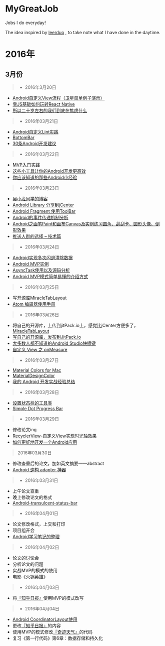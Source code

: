 # MyGreatJob
Jobs I do everyday!

The idea inspired by [leerduo](https://github.com/leerduo) , to take note what I have done in the daytime.

# 2016年
## 3月份
> - 2016年3月20日

- [Android自定义View流程（卫星菜单例子演示）](https://segmentfault.com/a/1190000004627422)
- [零JS基础如何玩转React Native](http://www.jianshu.com/p/598dc63e88be)
- [所以二十岁左右的我们到底在焦虑什么](http://weibo.com/p/1001603955112686017007)

> - 2016年03月21日

- [Android自定义Lint实践](http://tech.meituan.com/android_custom_lint.html)
- [BottomBar](https://github.com/roughike/BottomBar)
- [30条Android开发建议](http://www.jianshu.com/p/717b80ba8bc1)

> - 2016年03月22日

- [MVP入门实践](http://blog.flyou.ren/?p=179)
- [这些小工具让你的Android开发更高效](http://mp.weixin.qq.com/s?__biz=MzA4NTQwNDcyMA==&mid=402858357&idx=1&sn=5dd38f4dcc5d7680e6daf7b3d1105b63#rd)
- [你应该知道的那些Android小经验](http://blog.flyou.ren/?p=http://www.jayfeng.com/2016/03/18/%E4%BD%A0%E5%BA%94%E8%AF%A5%E7%9F%A5%E9%81%93%E7%9A%84%E9%82%A3%E4%BA%9BAndroid%E5%B0%8F%E7%BB%8F%E9%AA%8C/?hmsr=toutiao.io&utm_medium=toutiao.io&utm_source=toutiao.io)


> - 2016年03月23日

- [吴小龙同学的博客](http://wuxiaolong.me/)
- [Android Library 分享到jCenter](http://wuxiaolong.me/2015/11/12/jcenter/)
- [Android Fragment 使用ToolBar](http://wuxiaolong.me/2015/12/21/fragmentToolbar/)
- [Android的事件传递机制分析](http://wuxiaolong.me/2015/12/19/MotionEvent/)
- [Android之画笔Paint和画布Canvas及实例练习圆角、刮刮卡、圆形头像、倒影效果](http://wuxiaolong.me/2015/12/06/PaintCanvas/)
- [推送人群的选择 – 技术篇](http://blog.jpush.cn/push_audience_tech/)

> - 2016年03月24日

- [Android实现多次闪退清除数据](http://sixwolf.net/blog/2016/03/22/Android%E5%AE%9E%E7%8E%B0%E5%A4%9A%E6%AC%A1%E9%97%AA%E9%80%80%E6%B8%85%E9%99%A4%E6%95%B0%E6%8D%AE/)
- [Android MVP实例](http://wuxiaolong.me/2015/09/23/AndroidMVPSample/)
- [AsyncTask使用以及源码分析](http://blog.csdn.net/ljd2038/article/details/50931698)
- [Android MVP模式简单易懂的介绍方式](http://zhuanlan.zhihu.com/kaede/20312610)


> - 2016年03月25日

- 写开源库[MiracleTabLayout](https://github.com/MiracleWong/MiracleTabLayout)
- [Atom 编辑器使用手册](http://flight-manual.atom.io/)

> - 2016年03月26日

- 将自己的开源库，上传到jitPack.io上，感觉比jCenter方便多了，[MiracleTabLayout](https://github.com/MiracleWong/MiracleTabLayout)
- [写自己的开源库，发布到JitPack.io](http://icodeyou.com/2015/12/23/2015-12-23-AndroidLibraryJitPack/)
- [大多数人都不知道的Android Studio快捷键](http://icodeyou.com/2015/12/13/2015-12-13-AndroidStudioShortCuts/)
- [自定义 View 之 onMeasure](http://icodeyou.com/2015/10/22/2015-10-22-ViewMeasure/)

> - 2016年03月27日

- [Material Colors for Mac](https://github.com/romannurik/MaterialColorsApp)
- [MaterialDesignColor](https://github.com/zzhoujay/MaterialDesignColor)
- [我的 Android 开发实战经验总结](http://www.jianshu.com/p/4f152bc8f4f3)

> - 2016年03月28日

- [设置状态栏的工具类](https://github.com/laobie/StatusBarUtil)
- [Simple Dot Progress Bar](https://github.com/silvestrpredko/DotProgressBarExample)

> - 2016年03月29日

 - 修改论文ing
 - [RecyclerView-自定义View实现时光轴效果](http://chenfuduo.me/2016/03/29/RecyclerView-%E8%87%AA%E5%AE%9A%E4%B9%89View%E5%AE%9E%E7%8E%B0%E6%97%B6%E5%85%89%E8%BD%B4%E6%95%88%E6%9E%9C/)
 - [如何更好地开发一个Android应用](http://android.jobbole.com/82637/)

> 2016年03月30日

- 修改查重后的论文，加如英文摘要——abstract
- [Android 速构 adapter 神器](http://gold.xitu.io/entry/56fa0d5b71cfe4005c991e2e)

> - 2016年03月31日

- 上午论文查重
- 晚上修改论文的格式
- [Android-transulcent-status-bar](http://niorgai.github.io/2016/03/20/Android-transulcent-status-bar/)


> - 2016年04月01日

- 论文修改格式，上交和打印
- 项目组开会
- [Android学习笔记的整理](https://github.com/yanbin92/AndoridLearningNote)

> - 2016年04月02日

- 论文的讨论会
- 分析论文的问题
- 实战MVP的模式的使用
- 电影《火锅英雄》

> - 2016年04月03日

- 将[『知乎日报』](https://github.com/MiracleWong/MWZhiHuDaily)使用MVP的模式改写


> - 2016年04月04日

- [Android CoordinatorLayout使用](http://blog.csdn.net/xyz_lmn/article/details/48055919)
- 更改[『知乎日报』](https://github.com/MiracleWong/MWZhiHuDaily)的内容
- 使用MVP的模式修改[『奇迹天气』](https://github.com/MiracleWong/MWWeather)的代码
- 复习《第一行代码》第6章：数据存储和持久化
